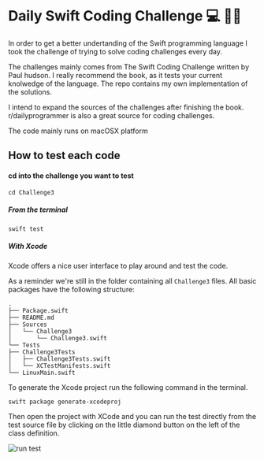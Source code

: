 # Daily Swift Coding Challenge  💻 💪🏽

In order to get a better undertanding of the Swift programming language I took
the challenge of trying to solve coding challenges every day.

The challenges mainly comes from The Swift Coding Challenge written by Paul hudson.
I really recommend the book, as it tests your current knolwedge of the language.
The repo contains my own implementation of the solutions.

I intend to expand the sources of the challenges after finishing the book.
r/dailyprogrammer is also a great source for coding challenges.

The code mainly runs on macOSX platform


## How to test each code

#### cd into the challenge you want to test

``` cd Challenge3 ```

##### From the terminal

``` swift test ```

##### With Xcode
Xcode offers a nice user interface to play around and test the code.

As a reminder we're still in the folder containing all ```Challenge3``` files.
All basic packages have the following structure:

``` shell
.
├── Package.swift
├── README.md
├── Sources
│   └── Challenge3
│       └── Challenge3.swift
└── Tests
├── Challenge3Tests
│   ├── Challenge3Tests.swift
│   └── XCTestManifests.swift
└── LinuxMain.swift
```
To generate the Xcode project run the following command in the terminal.

```shell
swift package generate-xcodeproj
```

Then open the project with XCode and you can run the test directly from the test source file
by clicking on the little diamond button on the left of the class definition.

![run test](https://i.imgur.com/kzRmcmg.jpg)
